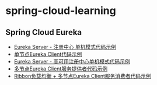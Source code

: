 # spring-cloud-learning

## Spring Cloud Eureka
* <a href="https://github.com/GenshenWang/spring-cloud-learning/tree/master/spring-cloud-eureka-server">
    Eureka Server - 注册中心 单机模式代码示例 </a>
* <a href="https://github.com/GenshenWang/spring-cloud-learning/tree/master/spring-cloud-eureka-client">
        单节点Eureka Client代码示例</a>
* <a href="https://github.com/GenshenWang/spring-cloud-learning/tree/master/spring-cloud-eureka-server-ha">
                Eureka Server - 高可用注册中心单机模式代码示例 </a>
* <a href="https://github.com/GenshenWang/spring-cloud-learning/tree/master/eureka-client-provider">
          多节点Eureka Client服务提供者代码示例</a>
* <a href="https://github.com/GenshenWang/spring-cloud-learning/tree/master/eureka-client-consumer">
          Ribbon负载均衡 + 多节点Eureka Client服务消费者代码示例</a>